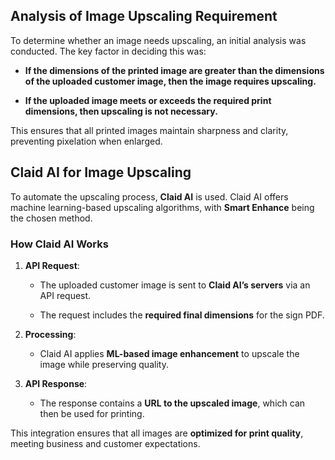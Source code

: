 ## **Analysis of Image Upscaling Requirement**

To determine whether an image needs upscaling, an initial analysis was conducted. The key factor in deciding this was:

-   **If the dimensions of the printed image are greater than the dimensions of the uploaded customer image, then the image requires upscaling.**
    
-   **If the uploaded image meets or exceeds the required print dimensions, then upscaling is not necessary.**
    

This ensures that all printed images maintain sharpness and clarity, preventing pixelation when enlarged.


## **Claid AI for Image Upscaling**

To automate the upscaling process, **Claid AI** is used. Claid AI offers machine learning-based upscaling algorithms, with **Smart Enhance** being the chosen method.

### **How Claid AI Works**

1.  **API Request**:
    
    -   The uploaded customer image is sent to **Claid AI’s servers** via an API request.
        
    -   The request includes the **required final dimensions** for the sign PDF.
        
2.  **Processing**:
    
    -   Claid AI applies **ML-based image enhancement** to upscale the image while preserving quality.
        
3.  **API Response**:
    
    -   The response contains a **URL to the upscaled image**, which can then be used for printing.
        

This integration ensures that all images are **optimized for print quality**, meeting business and customer expectations.


